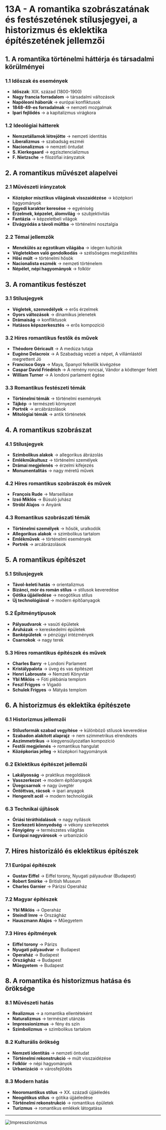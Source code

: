 # 13A - A romantika szobrászatának és festészetének stílusjegyei, a historizmus és eklektika építészetének jellemzői

## 1. A romantika történelmi háttérja és társadalmi körülményei

### 1.1 Időszak és események
- **Időszak**: XIX. század (1800-1900)
- **Nagy francia forradalom** → társadalmi változások
- **Napóleoni háborúk** → európai konfliktusok
- **1848-49-es forradalmak** → nemzeti mozgalmak
- **Ipari fejlődés** → a kapitalizmus virágkora

### 1.2 Ideológiai hátterek
- **Nemzetállamok létrejötte** → nemzeti identitás
- **Liberalizmus** → szabadság eszméi
- **Nacionalizmus** → nemzeti öntudat
- **S. Kierkegaard** → egzisztencializmus
- **F. Nietzsche** → filozófiai irányzatok

## 2. A romantikus művészet alapelvei

### 2.1 Művészeti irányzatok
- **Középkor misztikus világának visszaidézése** → középkori hagyományok
- **Egyedi karakter keresése** → egyéniség
- **Érzelmek, képzelet, álomvilág** → szubjektivitás
- **Fantázia** → képzeletbeli világok
- **Elvágyódás a távoli múltba** → történelmi nosztalgia

### 2.2 Témai jellemzők
- **Menekülés az egzotikum világába** → idegen kultúrák
- **Végletekben való gondolkodás** → szélsőséges megközelítés
- **Hősi múlt** → történelmi hősök
- **Nacionalista eszmék** → nemzeti történelem
- **Népélet, népi hagyományok** → folklór

## 3. A romantikus festészet

### 3.1 Stílusjegyek
- **Végletek, szenvedélyek** → erős érzelmek
- **Gyors változások** → dinamikus jelenetek
- **Drámaiság** → konfliktusok
- **Hatásos képszerkesztés** → erős kompozíció

### 3.2 Híres romantikus festők és művek
- **Théodore Géricault** → A medúza tutaja
- **Eugène Delacroix** → A Szabadság vezeti a népet, A villámlástól megrettent Jó
- **Francisco Goya** → Maya, Spanyol felkelők kivégzése
- **Caspar David Friedrich** → A remény roncsai, Vándor a ködtenger felett
- **William Turner** → A londoni parlament égése

### 3.3 Romantikus festészeti témák
- **Történelmi témák** → történelmi események
- **Tájkép** → természeti környezet
- **Portrék** → arcábrázolások
- **Mitológiai témák** → antik történetek

## 4. A romantikus szobrászat

### 4.1 Stílusjegyek
- **Szimbolikus alakok** → allegorikus ábrázolás
- **Emlékműkultusz** → történelmi személyek
- **Drámai megjelenés** → érzelmi kifejezés
- **Monumentalitás** → nagy méretű művek

### 4.2 Híres romantikus szobrászok és művek
- **François Rude** → Marseillaise
- **Izsó Miklós** → Búsuló juhász
- **Stróbl Alajos** → Anyánk

### 4.3 Romantikus szobrászati témák
- **Történelmi személyek** → hősök, uralkodók
- **Allegorikus alakok** → szimbolikus tartalom
- **Emlékművek** → történelmi események
- **Portrék** → arcábrázolások

## 5. A romantikus építészet

### 5.1 Stílusjegyek
- **Távol-keleti hatás** → orientalizmus
- **Bizánci, mór és román stílus** → stílusok keveredése
- **Gótika újjáéledése** → neogótikus stílus
- **Új technológiával** → modern építőanyagok

### 5.2 Építménytípusok
- **Pályaudvarok** → vasúti épületek
- **Áruházak** → kereskedelmi épületek
- **Banképületek** → pénzügyi intézmények
- **Csarnokok** → nagy terek

### 5.3 Híres romantikus építészek és művek
- **Charles Barry** → Londoni Parlament
- **Kristálypalota** → üveg és vas építészet
- **Henri Labrouste** → Nemzeti Könyvtár
- **Ybl Miklós** → Fóti plébánia templom
- **Feszl Frigyes** → Vigadó
- **Schulek Frigyes** → Mátyás templom

## 6. A historizmus és eklektika építészete

### 6.1 Historizmus jellemzői
- **Stílusformák szabad vegyítése** → különböző stílusok keveredése
- **Szabadon alakított alaprajz** → nem szimmetrikus elrendezés
- **Aszimmetrikus** → kiegyensúlyozatlan kompozíció
- **Festői megjelenés** → romantikus hangulat
- **Középkorias jelleg** → középkori hagyományok

### 6.2 Eklektikus építészet jellemzői
- **Lakályosság** → praktikus megoldások
- **Vasszerkezet** → modern építőanyagok
- **Üvegcsarnok** → nagy üvegtér
- **Öntöttvas, rácsok** → ipari anyagok
- **Hengerelt acél** → modern technológiák

### 6.3 Technikai újítások
- **Óriási téráthidalások** → nagy nyílások
- **Szerkezeti könnyedség** → vékony szerkezetek
- **Fényigény** → természetes világítás
- **Európai nagyvárosok** → urbanizáció

## 7. Híres historizáló és eklektikus építészek

### 7.1 Európai építészek
- **Gustav Eiffel** → Eiffel torony, Nyugati pályaudvar (Budapest)
- **Robert Smirke** → British Museum
- **Charles Garnier** → Párizsi Operaház

### 7.2 Magyar építészek
- **Ybl Miklós** → Operaház
- **Steindl Imre** → Országház
- **Hauszmann Alajos** → Műegyetem

### 7.3 Híres építmények
- **Eiffel torony** → Párizs
- **Nyugati pályaudvar** → Budapest
- **Operaház** → Budapest
- **Országház** → Budapest
- **Műegyetem** → Budapest

## 8. A romantika és historizmus hatása és öröksége

### 8.1 Művészeti hatás
- **Realizmus** → a romantika ellentéteként
- **Naturalizmus** → természet utánzás
- **Impressionizmus** → fény és szín
- **Szimbolizmus** → szimbolikus tartalom

### 8.2 Kulturális örökség
- **Nemzeti identitás** → nemzeti öntudat
- **Történelmi rekonstrukció** → múlt visszaidézése
- **Folklór** → népi hagyományok
- **Urbanizáció** → városfejlődés

### 8.3 Modern hatás
- **Neoromantikus stílus** → XX. századi újjáéledés
- **Neogótikus stílus** → gótika újjáéledése
- **Történelmi rekonstrukció** → romantikus épületek
- **Turizmus** → romantikus emlékek látogatása

---

![Impresszionizmus](../../base/kepek/images/13_Impresszionuzmus_KÉP.png)
